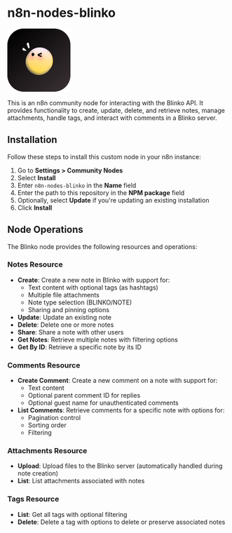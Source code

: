 # n8n-nodes-blinko

[![Blinko Logo](docs/img/blinko.png)](https://github.com/blinko-space/blinko)

This is an n8n community node for interacting with the Blinko API. It provides functionality to create, update, delete, and retrieve notes, manage attachments, handle tags, and interact with comments in a Blinko server.

## Installation

Follow these steps to install this custom node in your n8n instance:

1. Go to **Settings > Community Nodes**
2. Select **Install**
3. Enter `n8n-nodes-blinko` in the **Name** field
4. Enter the path to this repository in the **NPM package** field
5. Optionally, select **Update** if you're updating an existing installation
6. Click **Install**


## Node Operations

The Blinko node provides the following resources and operations:

### Notes Resource

- **Create**: Create a new note in Blinko with support for:
  - Text content with optional tags (as hashtags)
  - Multiple file attachments
  - Note type selection (BLINKO/NOTE)
  - Sharing and pinning options
- **Update**: Update an existing note
- **Delete**: Delete one or more notes
- **Share**: Share a note with other users
- **Get Notes**: Retrieve multiple notes with filtering options
- **Get By ID**: Retrieve a specific note by its ID

### Comments Resource

- **Create Comment**: Create a new comment on a note with support for:
  - Text content
  - Optional parent comment ID for replies
  - Optional guest name for unauthenticated comments
- **List Comments**: Retrieve comments for a specific note with options for:
  - Pagination control
  - Sorting order
  - Filtering

### Attachments Resource

- **Upload**: Upload files to the Blinko server (automatically handled during note creation)
- **List**: List attachments associated with notes

### Tags Resource

- **List**: Get all tags with optional filtering
- **Delete**: Delete a tag with options to delete or preserve associated notes
